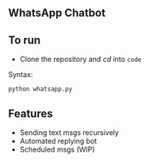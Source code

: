 ## WhatsApp Chatbot

## To run

- Clone the repository and *cd* into `code`

Syntax:
```
python whatsapp.py
```

## Features

- Sending text msgs recursively 
- Automated replying bot
- Scheduled msgs (WIP)
